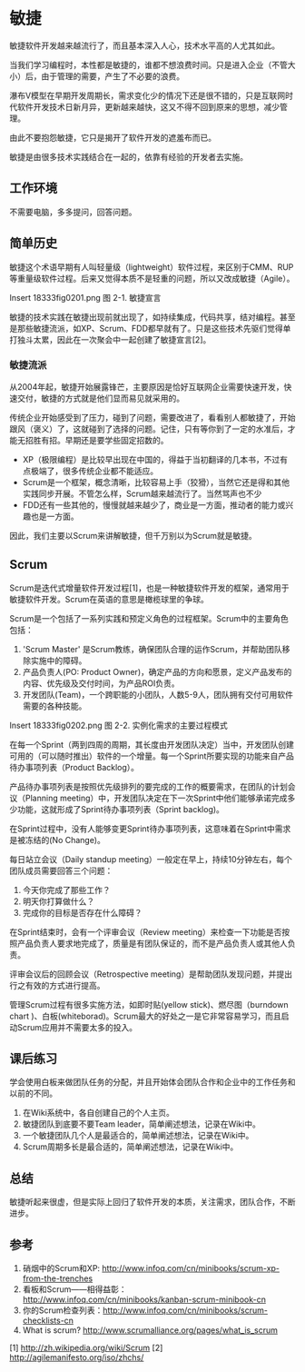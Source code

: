 # 敏捷 #
敏捷软件开发越来越流行了，而且基本深入人心，技术水平高的人尤其如此。

当我们学习编程时，本性都是敏捷的，谁都不想浪费时间。只是进入企业（不管大小）后，由于管理的需要，产生了不必要的浪费。

瀑布V模型在早期开发周期长，需求变化少的情况下还是很不错的，只是互联网时代软件开发技术日新月异，更新越来越快，这又不得不回到原来的思想，减少管理。

由此不要抱怨敏捷，它只是揭开了软件开发的遮羞布而已。

敏捷是由很多技术实践结合在一起的，依靠有经验的开发者去实施。

## 工作环境 ##
不需要电脑，多多提问，回答问题。

## 简单历史 ##
敏捷这个术语早期有人叫轻量级（lightweight）软件过程，来区别于CMM、RUP等重量级软件过程。后来又觉得本质不是轻重的问题，所以又改成敏捷（Agile）。

Insert 18333fig0201.png 
图 2-1. 敏捷宣言

敏捷的技术实践在敏捷出现前就出现了，如持续集成，代码共享，结对编程。甚至是那些敏捷流派，如XP、Scrum、FDD都早就有了。只是这些技术先驱们觉得单打独斗太累，因此在一次聚会中一起创建了敏捷宣言[2]。

### 敏捷流派 ###
从2004年起，敏捷开始展露锋芒，主要原因是恰好互联网企业需要快速开发，快速交付，敏捷的方式就是他们显而易见就采用的。

传统企业开始感受到了压力，碰到了问题，需要改进了，看看别人都敏捷了，开始跟风（褒义）了，这就碰到了选择的问题。记住，只有等你到了一定的水准后，才能无招胜有招。早期还是要学些固定招数的。

 * XP（极限编程）是比较早出现在中国的，得益于当初翻译的几本书，不过有点极端了，很多传统企业都不能适应。
 * Scrum是一个框架，概念清晰，比较容易上手（狡猾），当然它还是得和其他实践同步开展。不管怎么样，Scrum越来越流行了。当然骂声也不少
 * FDD还有一些其他的，慢慢就越来越少了，商业是一方面，推动者的能力或兴趣也是一方面。
 
因此，我们主要以Scrum来讲解敏捷，但千万别以为Scrum就是敏捷。

## Scrum ##
Scrum是迭代式增量软件开发过程[1]，也是一种敏捷软件开发的框架，通常用于敏捷软件开发。Scrum在英语的意思是橄榄球里的争球。

Scrum是一个包括了一系列实践和预定义角色的过程框架。Scrum中的主要角色包括：

 1. 'Scrum Master' 是Scrum教练，确保团队合理的运作Scrum，并帮助团队移除实施中的障碍。
 2. 产品负责人(PO: Product Owner)，确定产品的方向和愿景，定义产品发布的内容、优先级及交付时间，为产品ROI负责。
 3. 开发团队(Team)，一个跨职能的小团队，人数5-9人，团队拥有交付可用软件需要的各种技能。
 
Insert 18333fig0202.png 
图 2-2. 实例化需求的主要过程模式
 
在每一个Sprint（两到四周的周期，其长度由开发团队决定）当中，开发团队创建可用的（可以随时推出）软件的一个增量。每一个Sprint所要实现的功能来自产品待办事项列表（Product Backlog）。

产品待办事项列表是按照优先级排列的要完成的工作的概要需求，在团队的计划会议（Planning meeting）中，开发团队决定在下一次Sprint中他们能够承诺完成多少功能，这就形成了Sprint待办事项列表（Sprint backlog)。 

在Sprint过程中，没有人能够变更Sprint待办事项列表，这意味着在Sprint中需求是被冻结的(No Change)。

每日站立会议（Daily standup meeting）一般定在早上，持续10分钟左右，每个团队成员需要回答三个问题：

 1. 今天你完成了那些工作？
 2. 明天你打算做什么？
 3. 完成你的目标是否存在什么障碍？
 
在Sprint结束时，会有一个评审会议（Review meeting）来检查一下功能是否按照产品负责人要求地完成了，质量是有团队保证的，而不是产品负责人或其他人负责。

评审会议后的回顾会议（Retrospective meeting）是帮助团队发现问题，并提出行之有效的方式进行提高。

管理Scrum过程有很多实施方法，如即时贴(yellow stick)、燃尽图（burndown chart )、白板(whiteborad)。Scrum最大的好处之一是它非常容易学习，而且启动Scrum应用并不需要太多的投入。

## 课后练习 ##
学会使用白板来做团队任务的分配，并且开始体会团队合作和企业中的工作任务和以前的不同。

 1. 在Wiki系统中，各自创建自己的个人主页。
 2. 敏捷团队到底要不要Team leader，简单阐述想法，记录在Wiki中。
 3. 一个敏捷团队几个人是最适合的，简单阐述想法，记录在Wiki中。
 4. Scrum周期多长是最合适的，简单阐述想法，记录在Wiki中。
 
## 总结 ##
敏捷听起来很虚，但是实际上回归了软件开发的本质，关注需求，团队合作，不断进步。

## 参考 ##
 1. 硝烟中的Scrum和XP: http://www.infoq.com/cn/minibooks/scrum-xp-from-the-trenches
 2. 看板和Scrum——相得益彰：http://www.infoq.com/cn/minibooks/kanban-scrum-minibook-cn
 3. 你的Scrum检查列表：http://www.infoq.com/cn/minibooks/scrum-checklists-cn
 2. What is scrum? http://www.scrumalliance.org/pages/what_is_scrum
 
 [1] http://zh.wikipedia.org/wiki/Scrum
 [2] http://agilemanifesto.org/iso/zhchs/
